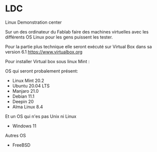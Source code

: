 # LDC
Linux Demonstration center 


Sur un des ordinateur du Fablab faire des machines virtuelles avec les différents OS Linux pour les gens puissent les tester. 


Pour la partie plus technique elle seront exécuté sur Virtual Box dans sa version 6.1   https://www.virtualbox.org 

Pour installer Virtual box sous linux Mint :





OS qui seront probalement présent: 

- Linux Mint 20.2 
- Ubuntu 20.04 LTS
- Manjaro 21.0
- Debian 11.1
- Deepin 20
- Alma Linux 8.4 



Et un OS qui n'es pas Unix ni Linux 

- Windows 11 


Autres OS 

- FreeBSD 

